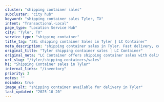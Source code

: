```yaml
---
cluster: "shipping container sales"
subcluster: "city hub"
keyword: "shipping container sales Tyler, TX"
intent: "Transactional-Local"
page_type: "Location Service Hub"
city: "Tyler, TX"
service_type: "shipping container"
title_tag: "38i shipping container Sales in Tyler | LC Container"
meta_description: "shipping container sales in Tyler. Fast delivery, competitive pricing. Serving shipping containers area. Quote ID: APN. Call (214) 524-4168 for your free quote today."
original_title: "Tyler shipping container sales | LC Container"
original_meta: "LC Container offers shipping container sales with delivery in Tyler, TX. Local. Fast quotes. Since 2003."
url_slug: "/tyler/shipping-containers/sales"
h1: "Shipping Container sales in Tyler"
internal_links: "/inventory"
priority: 3
notes: ""
noindex: true
image_alt: "shipping container available for delivery in Tyler"
last_updated: "2025-10-20"
---
```


<!-- TODO: Add unique city/inventory copy, images, and internal links here. -->
